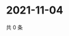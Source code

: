 # 2021-11-04

共 0 条

<!-- BEGIN WEIBO -->
<!-- 最后更新时间 Thu Nov 04 2021 09:48:31 GMT+0800 (China Standard Time) -->

<!-- END WEIBO -->
